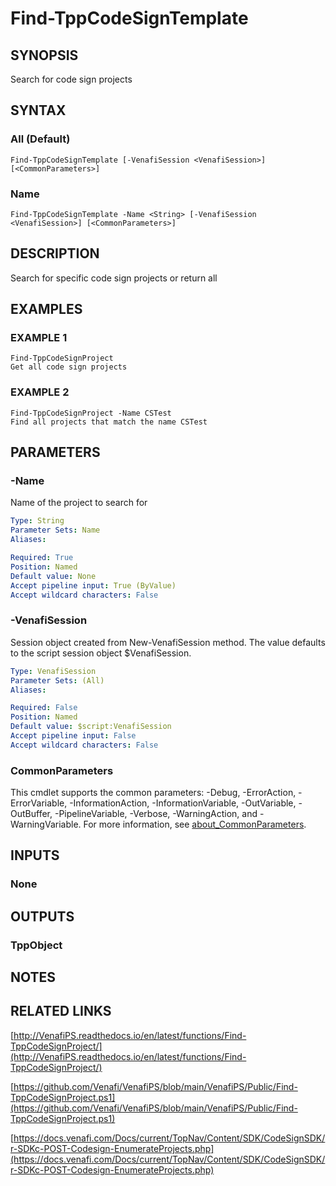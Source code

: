 # Find-TppCodeSignTemplate

## SYNOPSIS
Search for code sign projects

## SYNTAX

### All (Default)
```
Find-TppCodeSignTemplate [-VenafiSession <VenafiSession>] [<CommonParameters>]
```

### Name
```
Find-TppCodeSignTemplate -Name <String> [-VenafiSession <VenafiSession>] [<CommonParameters>]
```

## DESCRIPTION
Search for specific code sign projects or return all

## EXAMPLES

### EXAMPLE 1
```
Find-TppCodeSignProject
Get all code sign projects
```

### EXAMPLE 2
```
Find-TppCodeSignProject -Name CSTest
Find all projects that match the name CSTest
```

## PARAMETERS

### -Name
Name of the project to search for

```yaml
Type: String
Parameter Sets: Name
Aliases:

Required: True
Position: Named
Default value: None
Accept pipeline input: True (ByValue)
Accept wildcard characters: False
```

### -VenafiSession
Session object created from New-VenafiSession method. 
The value defaults to the script session object $VenafiSession.

```yaml
Type: VenafiSession
Parameter Sets: (All)
Aliases:

Required: False
Position: Named
Default value: $script:VenafiSession
Accept pipeline input: False
Accept wildcard characters: False
```

### CommonParameters
This cmdlet supports the common parameters: -Debug, -ErrorAction, -ErrorVariable, -InformationAction, -InformationVariable, -OutVariable, -OutBuffer, -PipelineVariable, -Verbose, -WarningAction, and -WarningVariable. For more information, see [about_CommonParameters](http://go.microsoft.com/fwlink/?LinkID=113216).

## INPUTS

### None
## OUTPUTS

### TppObject
## NOTES

## RELATED LINKS

[http://VenafiPS.readthedocs.io/en/latest/functions/Find-TppCodeSignProject/](http://VenafiPS.readthedocs.io/en/latest/functions/Find-TppCodeSignProject/)

[https://github.com/Venafi/VenafiPS/blob/main/VenafiPS/Public/Find-TppCodeSignProject.ps1](https://github.com/Venafi/VenafiPS/blob/main/VenafiPS/Public/Find-TppCodeSignProject.ps1)

[https://docs.venafi.com/Docs/current/TopNav/Content/SDK/CodeSignSDK/r-SDKc-POST-Codesign-EnumerateProjects.php](https://docs.venafi.com/Docs/current/TopNav/Content/SDK/CodeSignSDK/r-SDKc-POST-Codesign-EnumerateProjects.php)

